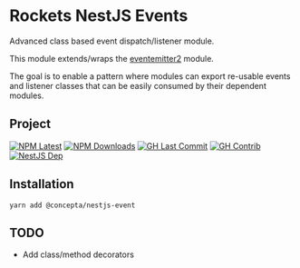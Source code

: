 # Rockets NestJS Events

Advanced class based event dispatch/listener module.

This module extends/wraps the [eventemitter2](https://www.npmjs.com/package/eventemitter2)
module.

The goal is to enable a pattern where modules can export re-usable
events and listener classes that can be easily consumed by their dependent modules.

## Project

[![NPM Latest](https://img.shields.io/npm/v/@concepta/nestjs-event)](https://www.npmjs.com/package/@concepta/nestjs-event)
[![NPM Downloads](https://img.shields.io/npm/dw/@conceptadev/nestjs-event)](https://www.npmjs.com/package/@concepta/nestjs-event)
[![GH Last Commit](https://img.shields.io/github/last-commit/conceptadev/rockets?logo=github)](https://github.com/conceptadev/rockets)
[![GH Contrib](https://img.shields.io/github/contributors/conceptadev/rockets?logo=github)](https://github.com/conceptadev/rockets/graphs/contributors)
[![NestJS Dep](https://img.shields.io/github/package-json/dependency-version/conceptadev/rockets/@nestjs/common?label=NestJS&logo=nestjs&filename=packages%2Fnestjs-core%2Fpackage.json)](https://www.npmjs.com/package/@nestjs/common)

## Installation

`yarn add @concepta/nestjs-event`

## TODO

- Add class/method decorators
